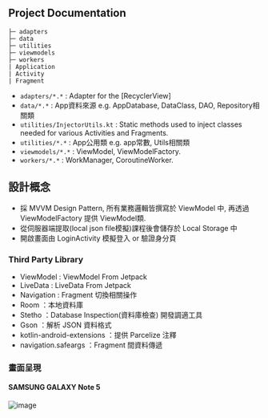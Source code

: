 ## Project Documentation

    ├─ adapters
    ├─ data
    ├─ utilities
    ├─ viewmodels
    ├─ workers
    | Application
    | Activity
    | Fragment

* `adapters/*.*` : Adapter for the [RecyclerView]
* `data/*.*` : App資料來源 e.g. AppDatabase, DataClass, DAO, Repository相關類
* `utilities/InjectorUtils.kt` : Static methods used to inject classes needed for various Activities and Fragments.
* `utilities/*.*` : App公用類 e.g. app常數, Utils相關類
* `viewmodels/*.*` : ViewModel, ViewModelFactory.
* `workers/*.*` : WorkManager, CoroutineWorker.

## 設計概念

* 採 MVVM Design Pattern, 所有業務邏輯皆撰寫於 ViewModel 中, 再透過 ViewModelFactory 提供 ViewModel類.
* 從伺服器端提取(local json file模擬)課程後會儲存於 Local Storage 中
* 開啟畫面由 LoginActivity 模擬登入 or 驗證身分頁

### Third Party Library 

* ViewModel : ViewModel From Jetpack
* LiveData : LiveData From Jetpack
* Navigation : Fragment 切換相關操作
* Room ：本地資料庫
* Stetho ：Database Inspection(資料庫檢查) 開發調適工具
* Gson ：解析 JSON 資料格式
* kotlin-android-extensions ：提供 Parcelize 注釋
* navigation.safeargs ：Fragment 間資料傳遞


### 畫面呈現

#### SAMSUNG GALAXY Note 5
![image](https://github.com/azrael8576/hahow-recruit-android/blob/master/hahow-recruit-android.gif)
